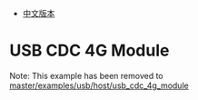 * [中文版本](README_cn.md)

# USB CDC 4G Module

Note: This example has been removed to  [master/examples/usb/host/usb_cdc_4g_module](https://github.com/espressif/esp-iot-solution/tree/master/examples/usb/host/usb_cdc_4g_module)
